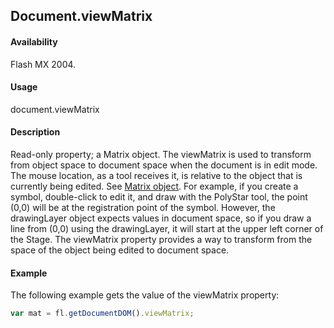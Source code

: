 ## Document.viewMatrix

#### Availability

Flash MX 2004.

#### Usage

document.viewMatrix

#### Description

Read-only property; a Matrix object. The viewMatrix is used to transform from object space to document space when the document is in edit mode. The mouse location, as a tool receives it, is relative to the object that is currently being edited. See [Matrix object](../Matrix_object/Matrix_summary.md).
For example, if you create a symbol, double-click to edit it, and draw with the PolyStar tool, the point (0,0) will be at the registration point of the symbol. However, the drawingLayer object expects values in document space, so if you draw a line from (0,0) using the drawingLayer, it will start at the upper left corner of the Stage. The viewMatrix property provides a way to transform from the space of the object being edited to document space.

#### Example

The following example gets the value of the viewMatrix property:

```javascript
var mat = fl.getDocumentDOM().viewMatrix;
```
